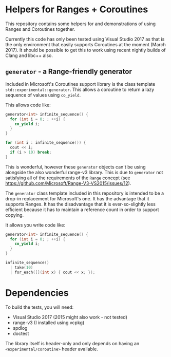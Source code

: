 # Helpers for Ranges + Coroutines #

This repository contains some helpers for and demonstrations of using Ranges and Coroutines together.

Currently this code has only been tested using Visual Studio 2017 as that is the only environment that easily supports Coroutines at the moment (March 2017). It should be possible to get this to work using recent nightly builds of Clang and libc++ also.

## `generator` - a Range-friendly generator

Included in Microsoft's Coroutines support library is the class template `std::experimental::generator`. This allows a coroutine to return a lazy sequence of values using `co_yield`.

This allows code like:

```c++
generator<int> infinite_sequence() {
  for (int i = 0; ; ++i) {
    co_yield i;
  }
}

for (int i : infinite_sequence()) {
  cout << i;
  if (i > 10) break;
}
```

This is wonderful, however these `generator` objects can't be using alongside the also wonderful range-v3 library. This is due to `generator` not satisfying all of the requirements of the `Range` concept (see https://github.com/Microsoft/Range-V3-VS2015/issues/12).

The `generator` class template included in this repository is intended to be a drop-in replacement for Microsoft's one. It has the advantage that it supports Ranges. It has the disadvantage that it is ever-so-slightly less efficient because it has to maintain a reference count in order to support copying.

It allows you write code like:

```c++
generator<int> infinite_sequence() {
  for (int i = 0; ; ++i) {
    co_yield i;
  }
}

infinite_sequence()
  | take(10)
  | for_each([](int x) { cout << x; });
```

# Dependencies #

To build the tests, you will need:

- Visual Studio 2017 (2015 might also work - not tested)
- range-v3 (I installed using vcpkg)
- spdlog
- doctest

The library itself is header-only and only depends on having an `<experimental/coroutine>` header available.